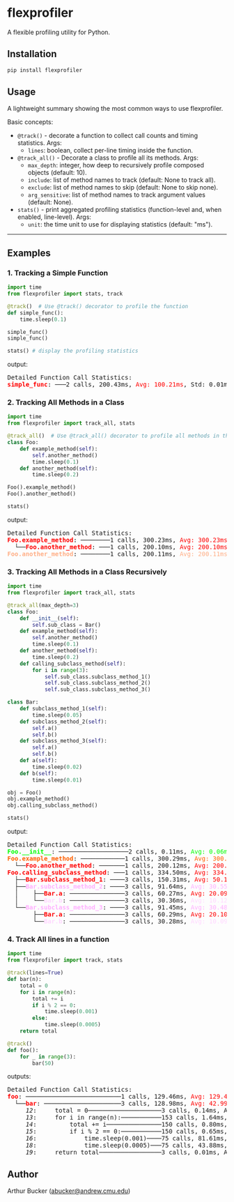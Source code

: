 # flexprofiler

A flexible profiling utility for Python.

## Installation

```bash
pip install flexprofiler
```
## Usage
A lightweight summary showing the most common ways to use flexprofiler.

Basic concepts:

- `@track()` - decorate a function to collect call counts and timing statistics. Args:
    - `lines`: boolean, collect per-line timing inside the function.
- `@track_all()` - Decorate a class to profile all its methods. Args:
    - `max_depth`: integer, how deep to recursively profile composed objects (default: 10).
    - `include`: list of method names to track (default: None to track all).
    - `exclude`: list of method names to skip (default: None to skip none).
    - `arg_sensitive`: list of method names to track argument values (default: None).
- `stats()` - print aggregated profiling statistics (function-level and, when enabled, line-level). Args:
    - `unit`: the time unit to use for displaying statistics (default: "ms").
    
---

## Examples

### 1. Tracking a Simple Function

```python
import time
from flexprofiler import stats, track

@track()  # Use @track() decorator to profile the function
def simple_func():
    time.sleep(0.1)

simple_func()
simple_func()

stats() # display the profiling statistics
```

output:

<pre>
Detailed Function Call Statistics:
<span style="color:#ff0000;"></span><span style="font-weight:bold;color:#ff0000;">simple_func</span>: ───2 calls, 200.43ms, <span style="color:#ff0000;">Avg: 100.21ms</span>, Std: 0.01ms, Median: 100.21ms
</pre>

### 2. Tracking All Methods in a Class

```python
import time
from flexprofiler import track_all, stats

@track_all()  # Use @track_all() decorator to profile all methods in the class
class Foo:
    def example_method(self):
        self.another_method()
        time.sleep(0.1)
    def another_method(self):
        time.sleep(0.2)

Foo().example_method()
Foo().another_method()

stats()
```

output:
<pre>
Detailed Function Call Statistics:
<span style="color:#ff0000;"></span><span style="font-weight:bold;color:#ff0000;">Foo.example_method</span>: ────────1 calls, 300.23ms, <span style="color:#ff0000;">Avg: 300.23ms</span>
  └──<span style="color:#ff0000;"></span><span style="font-weight:bold;color:#ff0000;">Foo.another_method</span>: ───1 calls, 200.10ms, <span style="color:#ff0000;">Avg: 200.10ms</span>
<span style="color:#ffaf87;"></span><span style="font-weight:bold;color:#ffaf87;">Foo.another_method</span>: ────────1 calls, 200.11ms, <span style="color:#ffaf87;">Avg: 200.11ms</span>
</pre>


### 3. Tracking All Methods in a Class Recursively

```python
import time
from flexprofiler import track_all, stats

@track_all(max_depth=3)
class Foo:
    def __init__(self):
        self.sub_class = Bar()
    def example_method(self):
        self.another_method()
        time.sleep(0.1)
    def another_method(self):
        time.sleep(0.2)
    def calling_subclass_method(self):
        for i in range(3):
            self.sub_class.subclass_method_1()
            self.sub_class.subclass_method_2()
            self.sub_class.subclass_method_3()

class Bar:
    def subclass_method_1(self):
        time.sleep(0.05)
    def subclass_method_2(self):
        self.a()
        self.b()
    def subclass_method_3(self):
        self.a()
        self.b()
    def a(self):
        time.sleep(0.02)
    def b(self):
        time.sleep(0.01)

obj = Foo()
obj.example_method()
obj.calling_subclass_method()

stats()
```

output:
<pre>
Detailed Function Call Statistics:
<span style="color:#00ff00;"></span><span style="font-weight:bold;color:#00ff00;">Foo.__init__</span>: ───────────────────2 calls, 0.11ms, <span style="color:#00ff00;">Avg: 0.06ms</span>, Std: 0.08ms, Median: 0.06ms
<span style="color:#ff5f00;"></span><span style="font-weight:bold;color:#ff5f00;">Foo.example_method</span>: ────────────1 calls, 300.29ms, <span style="color:#ff5f00;">Avg: 300.29ms</span>
  └──<span style="color:#ff0000;"></span><span style="font-weight:bold;color:#ff0000;">Foo.another_method</span>: ───────1 calls, 200.12ms, <span style="color:#ff0000;">Avg: 200.12ms</span>
<span style="color:#ff0000;"></span><span style="font-weight:bold;color:#ff0000;">Foo.calling_subclass_method</span>: ───1 calls, 334.50ms, <span style="color:#ff0000;">Avg: 334.50ms</span>
  ├──<span style="color:#ff0000;"></span><span style="font-weight:bold;color:#ff0000;">Bar.subclass_method_1</span>: ────3 calls, 150.31ms, <span style="color:#ff0000;">Avg: 50.10ms</span>, Std: 0.03ms, Median: 50.09ms
  ├──<span style="color:#ffafff;"></span><span style="font-weight:bold;color:#ffafff;">Bar.subclass_method_2</span>: ────3 calls, 91.64ms, <span style="color:#ffafff;">Avg: 30.55ms</span>, Std: 0.04ms, Median: 30.56ms
  │    ├──<span style="color:#ff0000;"></span><span style="font-weight:bold;color:#ff0000;">Bar.a</span>: ───────────────3 calls, 60.27ms, <span style="color:#ff0000;">Avg: 20.09ms</span>, Std: 0.02ms, Median: 20.10ms
  │    └──<span style="color:#ffd7ff;"></span><span style="font-weight:bold;color:#ffd7ff;">Bar.b</span>: ───────────────3 calls, 30.36ms, <span style="color:#ffd7ff;">Avg: 10.12ms</span>, Std: 0.05ms, Median: 10.09ms
  └──<span style="color:#ffafff;"></span><span style="font-weight:bold;color:#ffafff;">Bar.subclass_method_3</span>: ────3 calls, 91.45ms, <span style="color:#ffafff;">Avg: 30.48ms</span>, Std: 0.18ms, Median: 30.46ms
       ├──<span style="color:#ff0000;"></span><span style="font-weight:bold;color:#ff0000;">Bar.a</span>: ───────────────3 calls, 60.29ms, <span style="color:#ff0000;">Avg: 20.10ms</span>, Std: 0.02ms, Median: 20.10ms
       └──<span style="color:#ffd7ff;"></span><span style="font-weight:bold;color:#ffd7ff;">Bar.b</span>: ───────────────3 calls, 30.28ms, <span style="color:#ffd7ff;">Avg: 10.09ms</span>, Std: 0.01ms, Median: 10.09ms
</pre>

### 4. Track All lines in a function

```python
import time
from flexprofiler import track, stats

@track(lines=True)
def bar(n):
    total = 0
    for i in range(n):
        total += i
        if i % 2 == 0:
            time.sleep(0.001)
        else:
            time.sleep(0.0005)
    return total

@track()
def foo():
    for _ in range(3):
        bar(50)
```

outputs:
<pre>
Detailed Function Call Statistics:
<span style="color:#ff0000;"></span><span style="font-weight:bold;color:#ff0000;">foo</span>: ──────────────────────────1 calls, 129.46ms, <span style="color:#ff0000;">Avg: 129.46ms</span>
  └──<span style="color:#ff0000;"></span><span style="font-weight:bold;color:#ff0000;">bar</span>: ─────────────────────3 calls, 128.98ms, <span style="color:#ff0000;">Avg: 42.99ms</span>, Std: 0.59ms, Median: 42.82ms
     <span style="font-style:italic;">12</span>:     total = 0────────────────────3 calls, 0.14ms, Avg: 0.05ms
     <span style="font-style:italic;">13</span>:     for i in range(n):───────────153 calls, 1.64ms, Avg: 0.01ms
     <span style="font-style:italic;">14</span>:         total += i───────────────150 calls, 0.80ms, Avg: 0.01ms
     <span style="font-style:italic;">15</span>:         if i % 2 == 0:───────────150 calls, 0.65ms, Avg: 0.00ms
     <span style="font-style:italic;">16</span>:             time.sleep(0.001)────75 calls, 81.61ms, Avg: 1.09ms
     <span style="font-style:italic;">18</span>:             time.sleep(0.0005)───75 calls, 43.88ms, Avg: 0.59ms
     <span style="font-style:italic;">19</span>:     return total─────────────────3 calls, 0.01ms, Avg: 0.00ms
</pre>



## Author
Arthur Bucker (<abucker@andrew.cmu.edu>)
